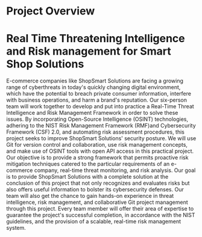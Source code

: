 # Project Overview
# Real Time Threatening Intelligence and Risk management for Smart Shop Solutions

E-commerce companies like ShopSmart Solutions are facing a growing range of cyberthreats in today's quickly changing digital environment, which have the potential to breach private consumer information, interfere with business operations, and harm a brand's reputation. Our six-person team will work together to develop and put into practice a Real-Time Threat Intelligence and Risk Management Framework in order to solve these issues. By incorporating Open-Source Intelligence (OSINT) technologies, adhering to the NIST Risk Management Framework (RMF)and Cybersecurity Framework (CSF) 2.0, and automating risk assessment procedures, this project seeks to improve ShopSmart Solutions' security posture. We will use Git for version control and collaboration, use risk management concepts, and make use of OSINT tools with open API access in this practical project. Our objective is to provide a strong framework that permits proactive risk mitigation techniques catered to the particular requirements of an e-commerce company, real-time threat monitoring, and risk analysis. Our goal is to provide ShopSmart Solutions with a complete solution at the conclusion of this project that not only recognizes and evaluates risks but also offers useful information to bolster its cybersecurity defenses. Our team will also get the chance to gain hands-on experience in threat intelligence, risk management, and collaborative Git project management through this project. Every team member will offer their area of expertise to guarantee the project's successful completion, in accordance with the NIST guidelines, and the provision of a scalable, real-time risk management system.

